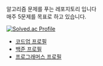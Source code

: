 알고리즘 문제를 푸는 레포지토리 입니다
<br>
매주 5문제를 목표로 하고 있습니다.
<br>

[![Solved.ac Profile](http://mazassumnida.wtf/api/v2/generate_badge?boj=j1min)](https://solved.ac/j1min/)

<ul>
  <li>  
    <a href="https://codeup.kr/userinfo.php?user=J1min">코드업 프로필</a>
    <br>
  </li>
  <li>  
    <a href="https://www.acmicpc.net/user/j1min">백준 프로필</a>
    <br>
  </li>
  <li>  
    <a href="https://programmers.co.kr/pr/J1min">프로그래머스 프로필</a>
    <br>
  </li>
</ul>
